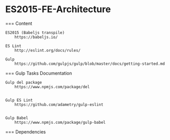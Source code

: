 # ES2015-FE-Architecture


=== Content


	ES2015 (Babeljs transpile)
		https://babeljs.io/

	ES Lint 
		http://eslint.org/docs/rules/
	
	Gulp
		https://github.com/gulpjs/gulp/blob/master/docs/getting-started.md



=== Gulp Tasks Documentation


	Gulp del package
		https://www.npmjs.com/package/del


	Gulp ES Lint
		https://github.com/adametry/gulp-eslint


	Gulp Babel
		https://www.npmjs.com/package/gulp-babel





=== Dependencies